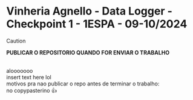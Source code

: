 # Vinheria Agnello - Data Logger - Checkpoint 1 - 1ESPA - 09-10/2024
> [!CAUTION]
> **PUBLICAR O REPOSITORIO QUANDO FOR ENVIAR O TRABALHO**

<br>
alooooooo <br>
insert text here lol <br>
motivos pra nao publicar o repo antes de terminar o trabalho: <br>
no copypasterino 👍
